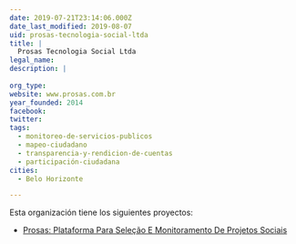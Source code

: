 ```yaml
---
date: 2019-07-21T23:14:06.000Z
date_last_modified: 2019-08-07
uid: prosas-tecnologia-social-ltda
title: |
  Prosas Tecnologia Social Ltda
legal_name: 
description: |
  
org_type: 
website: www.prosas.com.br
year_founded: 2014
facebook: 
twitter: 
tags:
  - monitoreo-de-servicios-publicos
  - mapeo-ciudadano
  - transparencia-y-rendicion-de-cuentas
  - participación-ciudadana
cities: 
  - Belo Horizonte

---
```


Esta organización tiene los siguientes proyectos:

- [Prosas: Plataforma Para Seleção E Monitoramento De Projetos Sociais](/proyectos/prosas-plataforma-para-selecão-e-monitoramento-de-projetos-sociais)
